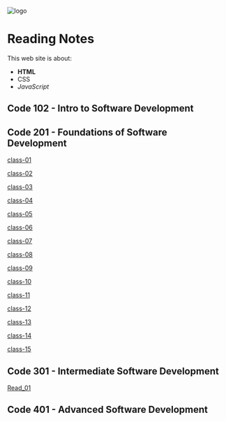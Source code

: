 ![logo](https://images.ctfassets.net/qjy3jg1udcmq/1MN5F84EVi0SaAieSkqY6S/46d632aa1811432f9c0a92600a1a5ee6/cf-logo-horizontal-2-color-white.png)

# Reading Notes

This web site is about:

* **HTML**
* CSS
* _JavaScript_

## Code 102 - Intro to Software Development

## Code 201 - Foundations of Software Development

[class-01](class-01.md)

[class-02](class-02.md)

[class-03](class-03.md)

[class-04](class-04.md)

[class-05](class-05.md)

[class-06](class-06.md)

[class-07](class-07.md)

[class-08](class-08.md)

[class-09](class-09.md)

[class-10](class-10.md)

[class-11](class-11.md)

[class-12](class-12.md)

[class-13](class-13.md)

[class-14](class-14.md)

[class-15](class-15.md)


## Code 301 - Intermediate Software Development

[Read_01](301_read_1.md)

## Code 401 - Advanced Software Development

